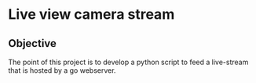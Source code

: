 # Live view camera stream

## Objective

The point of this project is to develop a python script to feed a live-stream that is hosted by a go webserver.
